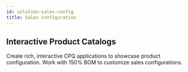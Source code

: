 ```yaml
---
id: solution-sales-config
title: Sales configuration
---
```


## Interactive Product Catalogs

Create rich, interactive CPQ applications to showcase product configuration. Work with 150% BOM to customize sales configurations.
